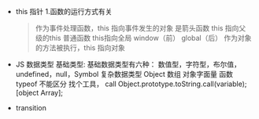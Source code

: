 - this
  指针
  1.函数的运行方式有关
  > 作为事件处理函数，this 指向事件发生的对象
  > 是箭头函数 this 指向父级的this
  > 普通函数 this指向全局 window（前） global（后）
  > 作为对象的方法被执行，this 指向对象

- JS 数据类型
  基础类型:
  基础数据类型有六种：
    数值型，字符型，布尔值，undefined，null，Symbol
  复杂数据类型
    Object
      数组 对象字面量 函数
  typeof 不能区分
  找个工具， call
  Object.prototype.toString.call(variable);
  [object Array];

- transition